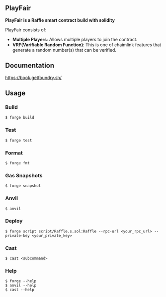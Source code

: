 ## PlayFair

**PlayFair is a Raffle smart contract build with solidity**

PlayFair consists of:

- **Multiple Players**: Allows multiple players to join the contract.
- **VRF(Varifiable Random Function)**: This is one of chaimlink features that generate a random number(s) that can be verified.

## Documentation

https://book.getfoundry.sh/

## Usage

### Build

```shell
$ forge build
```

### Test

```shell
$ forge test
```

### Format

```shell
$ forge fmt
```

### Gas Snapshots

```shell
$ forge snapshot
```

### Anvil

```shell
$ anvil
```

### Deploy

```shell
$ forge script script/Raffle.s.sol:Raffle --rpc-url <your_rpc_url> --private-key <your_private_key>
```

### Cast

```shell
$ cast <subcommand>
```

### Help

```shell
$ forge --help
$ anvil --help
$ cast --help
```
